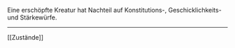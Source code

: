 Eine erschöpfte Kreatur hat Nachteil auf Konstitutions-, Geschicklichkeits- und Stärkewürfe.

---
[[Zustände]]
